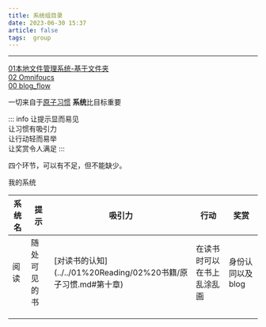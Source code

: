 ```yaml
---
title: 系统组目录
date: 2023-06-30 15:37
article: false
tags:  group
---
```

************
[01本地文件管理系统-基于文件夹](01本地文件管理系统-基于文件夹)  
[02 Omnifoucs](02%20Omnifoucs)  
[00 blog_flow](00%20blog_flow/00%20blog_flow)



一切来自于[原子习惯](../../01%20Reading/02%20书籍/原子习惯) 
**系统**比目标重要

::: info
让提示显而易见  
让习惯有吸引力  
让行动轻而易举  
让奖赏令人满足
:::

四个环节，可以有不足，但不能缺少。


我的系统

| 系统名 | 提示     | 吸引力                                         | 行动            | 奖赏         |
| --- | ------ | ------------------------------------------- | ------------- | ---------- |
| 阅读  | 随处可见的书 | [对读书的认知](../../01%20Reading/02%20书籍/原子习惯.md#第十章\) | 在读书时可以在书上乱涂乱画 | 身份认同以及blog |
|     |        |                                             |               |            |
|     |        |                                             |               |            |
|     |        |                                             |               |            |
